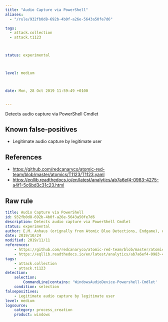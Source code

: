 ```yaml
---
title: "Audio Capture via PowerShell"
aliases:
  - "/rule/932fb0d8-692b-4b0f-a26e-5643a50fe7d6"

tags:
  - attack.collection
  - attack.t1123



status: experimental



level: medium



date: Mon, 28 Oct 2019 11:59:49 +0100


---
```


Detects audio capture via PowerShell Cmdlet

<!--more-->


## Known false-positives

* Legitimate audio capture by legitimate user



## References

* https://github.com/redcanaryco/atomic-red-team/blob/master/atomics/T1123/T1123.yaml
* https://eqllib.readthedocs.io/en/latest/analytics/ab7a6ef4-0983-4275-a4f1-5c6bd3c31c23.html


## Raw rule
```yaml
title: Audio Capture via PowerShell
id: 932fb0d8-692b-4b0f-a26e-5643a50fe7d6
description: Detects audio capture via PowerShell Cmdlet
status: experimental
author: E.M. Anhaus (orignally from Atomic Blue Detections, Endgame), oscd.community
date: 2019/10/24
modified: 2019/11/11
references:
    - https://github.com/redcanaryco/atomic-red-team/blob/master/atomics/T1123/T1123.yaml
    - https://eqllib.readthedocs.io/en/latest/analytics/ab7a6ef4-0983-4275-a4f1-5c6bd3c31c23.html
tags:
    - attack.collection
    - attack.t1123
detection:
    selection:
        CommandLine|contains: 'WindowsAudioDevice-Powershell-Cmdlet'
    condition: selection
falsepositives:
    - Legitimate audio capture by legitimate user
level: medium
logsource:
    category: process_creation
    product: windows

```
